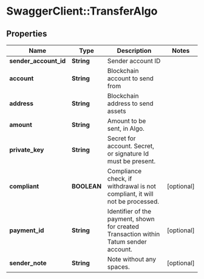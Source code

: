 # SwaggerClient::TransferAlgo

## Properties
Name | Type | Description | Notes
------------ | ------------- | ------------- | -------------
**sender_account_id** | **String** | Sender account ID | 
**account** | **String** | Blockchain account to send from | 
**address** | **String** | Blockchain address to send assets | 
**amount** | **String** | Amount to be sent, in Algo. | 
**private_key** | **String** | Secret for account. Secret, or signature Id must be present. | 
**compliant** | **BOOLEAN** | Compliance check, if withdrawal is not compliant, it will not be processed. | [optional] 
**payment_id** | **String** | Identifier of the payment, shown for created Transaction within Tatum sender account. | [optional] 
**sender_note** | **String** | Note without any spaces. | [optional] 

